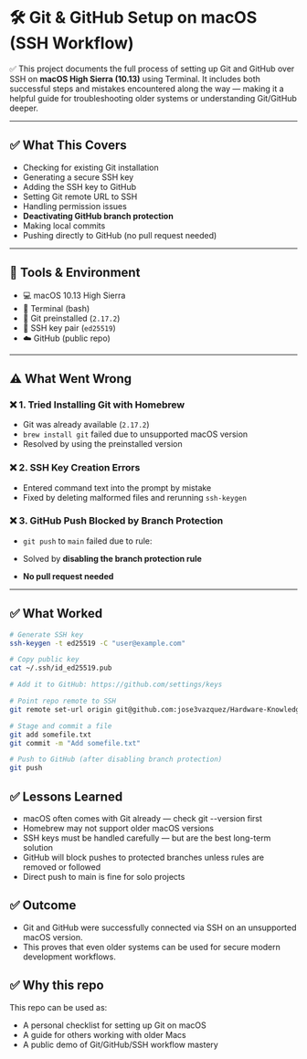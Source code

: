 # 🛠️ Git & GitHub Setup on macOS (SSH Workflow)

✅ This project documents the full process of setting up Git and GitHub over SSH on **macOS High Sierra (10.13)** using Terminal. It includes both successful steps and mistakes encountered along the way — making it a helpful guide for troubleshooting older systems or understanding Git/GitHub deeper.

---

## ✅ What This Covers

- Checking for existing Git installation
- Generating a secure SSH key
- Adding the SSH key to GitHub
- Setting Git remote URL to SSH
- Handling permission issues
- **Deactivating GitHub branch protection**
- Making local commits
- Pushing directly to GitHub (no pull request needed)

---

## 🔧 Tools & Environment

- 💻 macOS 10.13 High Sierra
- 💬 Terminal (bash)
- 🧰 Git preinstalled (`2.17.2`)
- 🔐 SSH key pair (`ed25519`)
- ☁️ GitHub (public repo)

---

## ⚠️ What Went Wrong

### ❌ 1. Tried Installing Git with Homebrew
- Git was already available (`2.17.2`)
- `brew install git` failed due to unsupported macOS version
- Resolved by using the preinstalled version

### ❌ 2. SSH Key Creation Errors
- Entered command text into the prompt by mistake
- Fixed by deleting malformed files and rerunning `ssh-keygen`

### ❌ 3. GitHub Push Blocked by Branch Protection
- `git push` to `main` failed due to rule:


- Solved by **disabling the branch protection rule**
- **No pull request needed**

---

## ✅ What Worked

```bash
# Generate SSH key
ssh-keygen -t ed25519 -C "user@example.com"

# Copy public key
cat ~/.ssh/id_ed25519.pub

# Add it to GitHub: https://github.com/settings/keys

# Point repo remote to SSH
git remote set-url origin git@github.com:jose3vazquez/Hardware-Knowledgebase.git

# Stage and commit a file
git add somefile.txt
git commit -m "Add somefile.txt"

# Push to GitHub (after disabling branch protection)
git push
  ```

## ✅ Lessons Learned
- macOS often comes with Git already — check git --version first
- Homebrew may not support older macOS versions
- SSH keys must be handled carefully — but are the best long-term solution
- GitHub will block pushes to protected branches unless rules are removed or followed
- Direct push to main is fine for solo projects 

## ✅ Outcome
- Git and GitHub were successfully connected via SSH on an unsupported macOS version.
- This proves that even older systems can be used for secure modern development workflows.

## ✅ Why this repo
This repo can be used as:
- A personal checklist for setting up Git on macOS
- A guide for others working with older Macs
- A public demo of Git/GitHub/SSH workflow mastery 




